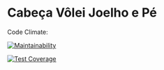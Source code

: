 # Cabeça Vôlei Joelho e Pé

Code Climate:

[![Maintainability](https://api.codeclimate.com/v1/badges/a99a88d28ad37a79dbf6/maintainability)](https://codeclimate.com/github/2018-2-Desenho/CabecaVoleiJoelhoPe/maintainability)

[![Test Coverage](https://api.codeclimate.com/v1/badges/a99a88d28ad37a79dbf6/test_coverage)](https://codeclimate.com/github/2018-2-Desenho/CabecaVoleiJoelhoPe/test_coverage)
